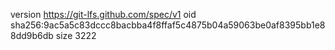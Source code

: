 version https://git-lfs.github.com/spec/v1
oid sha256:9ac5a5c83dccc8bacbba4f8ffaf5c4875b04a59063be0af8395bb1e88dd9b6db
size 3222
